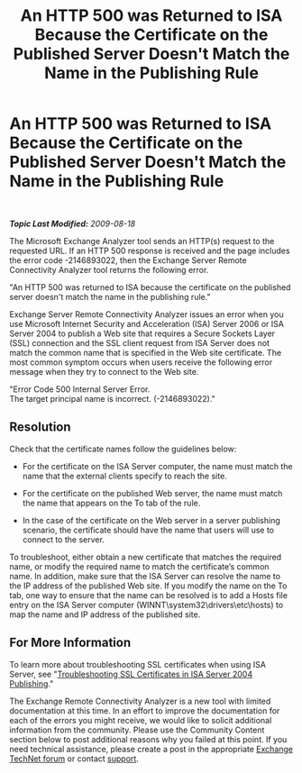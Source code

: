 ﻿---
title: An HTTP 500 was Returned to ISA Because the Certificate on the Published Server Doesn't Match the Name in the Publishing Rule
TOCTitle: An HTTP 500 was Returned to ISA Because the Certificate on the Published Server Doesn't Match the Name in the Publishing Rule
ms:assetid: a19d636c-616d-4843-a48f-7b0dff02f0ef
ms:mtpsurl: https://technet.microsoft.com/en-us/library/Dd439382(v=EXCHG.80)
ms:contentKeyID: 20045829
ms.date: 07/23/2014
mtps_version: v=EXCHG.80
---

<div data-xmlns="http://www.w3.org/1999/xhtml">

<div class="topic" data-xmlns="http://www.w3.org/1999/xhtml" data-msxsl="urn:schemas-microsoft-com:xslt" data-cs="http://msdn.microsoft.com/en-us/">

<div data-asp="http://msdn2.microsoft.com/asp">

# An HTTP 500 was Returned to ISA Because the Certificate on the Published Server Doesn't Match the Name in the Publishing Rule

</div>

<div id="mainSection">

<div id="mainBody">

<span> </span>

_**Topic Last Modified:** 2009-08-18_

The Microsoft Exchange Analyzer tool sends an HTTP(s) request to the requested URL. If an HTTP 500 response is received and the page includes the error code -2146893022, then the Exchange Server Remote Connectivity Analyzer tool returns the following error.

"An HTTP 500 was returned to ISA because the certificate on the published server doesn't match the name in the publishing rule."

Exchange Server Remote Connectivity Analyzer issues an error when you use Microsoft Internet Security and Acceleration (ISA) Server 2006 or ISA Server 2004 to publish a Web site that requires a Secure Sockets Layer (SSL) connection and the SSL client request from ISA Server does not match the common name that is specified in the Web site certificate. The most common symptom occurs when users receive the following error message when they try to connect to the Web site.

"Error Code 500 Internal Server Error.  
The target principal name is incorrect. (-2146893022)."

<div>

## Resolution

Check that the certificate names follow the guidelines below:

  - For the certificate on the ISA Server computer, the name must match the name that the external clients specify to reach the site.

  - For the certificate on the published Web server, the name must match the name that appears on the To tab of the rule.

  - In the case of the certificate on the Web server in a server publishing scenario, the certificate should have the name that users will use to connect to the server.

To troubleshoot, either obtain a new certificate that matches the required name, or modify the required name to match the certificate’s common name. In addition, make sure that the ISA Server can resolve the name to the IP address of the published Web site. If you modify the name on the To tab, one way to ensure that the name can be resolved is to add a Hosts file entry on the ISA Server computer (WINNT\\system32\\drivers\\etc\\hosts) to map the name and IP address of the published site.

</div>

<div>

## For More Information

To learn more about troubleshooting SSL certificates when using ISA Server, see "[Troubleshooting SSL Certificates in ISA Server 2004 Publishing](http://go.microsoft.com/fwlink/?linkid=48904)."

The Exchange Remote Connectivity Analyzer is a new tool with limited documentation at this time. In an effort to improve the documentation for each of the errors you might receive, we would like to solicit additional information from the community. Please use the Community Content section below to post additional reasons why you failed at this point. If you need technical assistance, please create a post in the appropriate [Exchange TechNet forum](http://go.microsoft.com/fwlink/?linkid=73420) or contact [support](http://go.microsoft.com/fwlink/?linkid=8158).

</div>

</div>

<span> </span>

</div>

</div>

</div>

